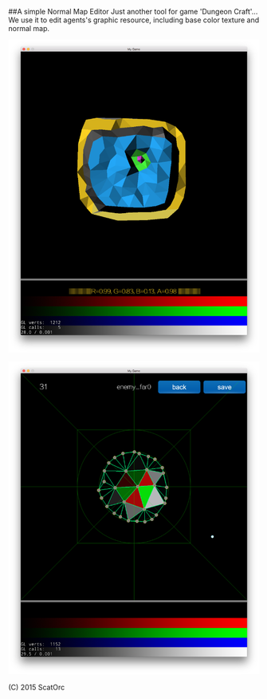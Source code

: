 ##A simple Normal Map Editor
Just another tool for game 'Dungeon Craft'...
We use it to edit agents's graphic resource, including base color texture and normal map.

![](./0.png)

![](./1.png)

(C) 2015 ScatOrc
